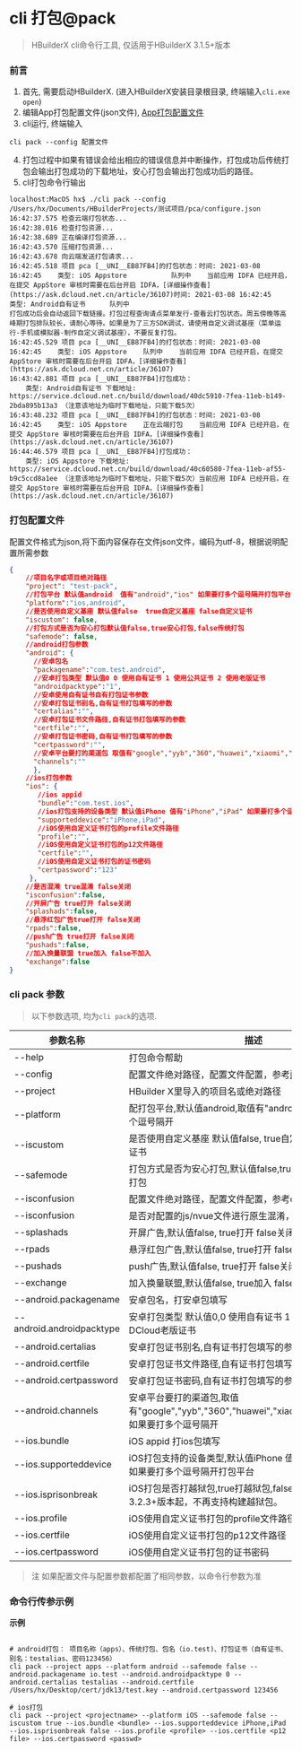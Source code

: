 # cli 打包@pack

> HBuilderX cli命令行工具, 仅适用于HBuilderX 3.1.5+版本

### 前言

1. 首先, 需要启动HBuilderX. (进入HBuilderX安装目录根目录, 终端输入`cli.exe open`)
2. 编辑App打包配置文件(json文件), [App打包配置文件](/cli/README?id=cli打包配置文件)
3. cli运行, 终端输入
```shell
cli pack --config 配置文件
```
4. 打包过程中如果有错误会给出相应的错误信息并中断操作，打包成功后传统打包会输出打包成功的下载地址，安心打包会输出打包成功后的路径。
5. cli打包命令行输出
```
localhost:MacOS hx$ ./cli pack --config /Users/hx/Documents/HBuilderProjects/测试项目/pca/configure.json
16:42:37.575 检查云端打包状态...
16:42:38.016 检查打包资源...
16:42:38.689 正在编译打包资源...
16:42:43.570 压缩打包资源...
16:42:43.678 向云端发送打包请求...
16:42:45.518 项目 pca [__UNI__EB87FB4]的打包状态：时间: 2021-03-08 16:42:45    类型: iOS Appstore    		队列中    当前应用 IDFA 已经开启，在提交 AppStore 审核时需要在后台开启 IDFA，[详细操作查看](https://ask.dcloud.net.cn/article/36107)时间: 2021-03-08 16:42:45    类型: Android自有证书    	队列中    
打包成功后会自动返回下载链接。打包过程查询请点菜单发行-查看云打包状态。周五傍晚等高峰期打包排队较长，请耐心等待。如果是为了三方SDK调试，请使用自定义调试基座（菜单运行-手机或模拟器-制作自定义调试基座），不要反复打包。
16:42:45.529 项目 pca [__UNI__EB87FB4]的打包状态：时间: 2021-03-08 16:42:45    类型: iOS Appstore    队列中    当前应用 IDFA 已经开启，在提交 AppStore 审核时需要在后台开启 IDFA，[详细操作查看](https://ask.dcloud.net.cn/article/36107)
16:43:42.881 项目 pca [__UNI__EB87FB4]打包成功：
    类型: Android自有证书 下载地址: https://service.dcloud.net.cn/build/download/40dc5910-7fea-11eb-b149-2bda895b13a3 （注意该地址为临时下载地址，只能下载5次）
16:43:48.232 项目 pca [__UNI__EB87FB4]的打包状态：时间: 2021-03-08 16:42:45    类型: iOS Appstore    正在云端打包    当前应用 IDFA 已经开启，在提交 AppStore 审核时需要在后台开启 IDFA，[详细操作查看](https://ask.dcloud.net.cn/article/36107)
16:44:46.579 项目 pca [__UNI__EB87FB4]打包成功：
    类型: iOS Appstore 下载地址: https://service.dcloud.net.cn/build/download/40c60580-7fea-11eb-af55-b9c5ccd8a1ee （注意该地址为临时下载地址，只能下载5次）当前应用 IDFA 已经开启，在提交 AppStore 审核时需要在后台开启 IDFA，[详细操作查看](https://ask.dcloud.net.cn/article/36107)
```

### 打包配置文件

配置文件格式为json,将下面内容保存在文件json文件，编码为utf-8，根据说明配置所需参数

```json
{
    //项目名字或项目绝对路径
    "project": "test-pack",
    //打包平台 默认值android  值有"android","ios" 如果要打多个逗号隔开打包平台
    "platform":"ios,android",
    //是否使用自定义基座 默认值false  true自定义基座 false自定义证书
    "iscustom": false,
    //打包方式是否为安心打包默认值false,true安心打包,false传统打包
    "safemode": false,
    //android打包参数
    "android": {
      //安卓包名
      "packagename":"com.test.android",
      //安卓打包类型 默认值0 0 使用自有证书 1 使用公共证书 2 使用老版证书
      "androidpacktype":"1",
      //安卓使用自有证书自有打包证书参数
      //安卓打包证书别名,自有证书打包填写的参数
      "certalias":"",
      //安卓打包证书文件路径,自有证书打包填写的参数
      "certfile":"",
      //安卓打包证书密码,自有证书打包填写的参数
      "certpassword":"",
      //安卓平台要打的渠道包 取值有"google","yyb","360","huawei","xiaomi","oppo","vivo"，如果要打多个逗号隔开
      "channels":""
      },
    //ios打包参数
    "ios": {
       //ios appid
       "bundle":"com.test.ios",
       //ios打包支持的设备类型 默认值iPhone 值有"iPhone","iPad" 如果要打多个逗号隔开打包平台
       "supporteddevice":"iPhone,iPad",
       //iOS使用自定义证书打包的profile文件路径
       "profile":"",
       //iOS使用自定义证书打包的p12文件路径
       "certfile":"",
       //iOS使用自定义证书打包的证书密码
       "certpassword":"123"
     },
    //是否混淆 true混淆 false关闭
    "isconfusion":false,
    //开屏广告 true打开 false关闭
    "splashads":false,
    //悬浮红包广告true打开 false关闭
    "rpads":false,
    //push广告 true打开 false关闭
    "pushads":false,
    //加入换量联盟 true加入 false不加入
    "exchange":false
}
```

### cli pack 参数

> 以下参数选项, 均为`cli pack`的选项.

|参数名称	    |描述	    |
|--			|--			|
|--help	|打包命令帮助		|
|--config	|配置文件绝对路径，配置文件配置，参考[配置文件](/cli/README?id=cli打包配置文件)	|
|--project	|HBuilder X里导入的项目名或绝对路径		|
|--platform	|配打包平台,默认值android,取值有"android","ios"如果要打多个逗号隔开		|
|--iscustom	|是否使用自定义基座 默认值false, true自定义基座 false自定义证书		|
|--safemode	|打包方式是否为安心打包,默认值false,true安心打包,false传统打包		|
|--isconfusion	|配置文件绝对路径，配置文件配置，参考configure.json		|
|--isconfusion  | 是否对配置的js/nvue文件进行原生混淆，true打开 false关闭|
|--splashads	|开屏广告,默认值false, true打开 false关闭		|
|--rpads	|悬浮红包广告,默认值false, true打开 false关闭		|
|--pushads	|push广告,默认值false, true打开 false关闭		|
|--exchange	|加入换量联盟,默认值false, true加入 false不加入		|
|--android.packagename	|安卓包名，打安卓包填写		|
|--android.androidpacktype	|安卓打包类型 默认值0,0 使用自有证书 1 使用公共证书 2 使用DCloud老版证书	|
|--android.certalias	|安卓打包证书别名,自有证书打包填写的参数		|
|--android.certfile	|安卓打包证书文件路径,自有证书打包填写的参数		|
|--android.certpassword	|安卓打包证书密码,自有证书打包填写的参数		|
|--android.channels	|安卓平台要打的渠道包,取值有"google","yyb","360","huawei","xiaomi","oppo","vivo"，如果要打多个逗号隔开		|
|--ios.bundle	|iOS appid 打ios包填写		|
|--ios.supporteddevice	|iOS打包支持的设备类型,默认值iPhone 值有"iPhone","iPad" 如果要打多个逗号隔开打包平台		|
|--ios.isprisonbreak	|iOS打包是否打越狱包,true打越狱包,false正式包。HBuilderX 3.2.3+版本起，不再支持构建越狱包。		|
|--ios.profile	|iOS使用自定义证书打包的profile文件路径		|
|--ios.certfile	|iOS使用自定义证书打包的p12文件路径		|
|--ios.certpassword 	|iOS使用自定义证书打包的证书密码		|

> 注 如果配置文件与配置参数都配置了相同参数，以命令行参数为准

### 命令行传参示例

**示例**

```shell

# android打包： 项目名称（apps）、传统打包、包名（io.test)、打包证书（自有证书、别名：testalias、密码123456）
cli pack --project apps --platform android --safemode false --android.packagename io.test --android.androidpacktype 0 --android.certalias testalias --android.certfile /Users/hx/Desktop/cert/jdk13/test.key --android.certpassword 123456

# ios打包
cli pack --project <projectname> --platform iOS --safemode false --iscustom true --ios.bundle <bundle> --ios.supporteddevice iPhone,iPad --ios.isprisonbreak false --ios.profile <profile> --ios.certfile <p12 file> --ios.certpassword <passwd>
```